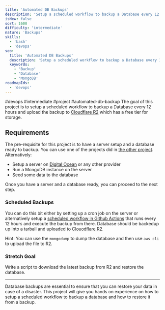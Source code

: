 ```yaml
---
title: 'Automated DB Backups'
description: 'Setup a scheduled workflow to backup a Database every 12 hours'
isNew: false
sort: 1600
difficulty: 'intermediate'
nature: 'Backups'
skills:
  - 'bash'
  - 'devops'
seo:
  title: 'Automated DB Backups'
  description: 'Setup a scheduled workflow to backup a Database every 12 hours'
  keywords:
    - 'Backup'
    - 'Database'
    - 'MongoDB'
roadmapIds:
  - 'devops'
---
```

#devops #intermediate #project #automated-db-backup
The goal of this project is to setup a scheduled workflow to backup a Database every 12 hours and upload the backup to [Cloudflare R2](https://developers.cloudflare.com/r2/) which has a free tier for storage.

## Requirements

The pre-requisite for this project is to have a server setup and a database ready to backup. You can use one of the projects did in [the other project](/projects/multi-container-service). Alternatively:

- Setup a server on [Digital Ocean](https://m.do.co/c/b29aa8845df8) or any other provider
- Run a MongoDB instance on the server
- Seed some data to the database

Once you have a server and a database ready, you can proceed to the next step.

### Scheduled Backups

You can do this bit either by setting up a cron job on the server or alternatively setup a [scheduled workflow in Github Actions](https://docs.github.com/en/actions/writing-workflows/choosing-when-your-workflow-runs/events-that-trigger-workflows#schedule) that runs every 12 hours and execute the backup from there. Database should be backedup up into a tarball and uploaded to [Clouodflare R2](https://developers.cloudflare.com/r2/).

Hint: You can use the `mongodump` to dump the database and then use `aws cli` to upload the file to R2.

### Stretch Goal

Write a script to download the latest backup from R2 and restore the database.

<hr />

Database backups are essential to ensure that you can restore your data in case of a disaster. This project will give you hands on experience on how to setup a scheduled workflow to backup a database and how to restore it from a backup.
